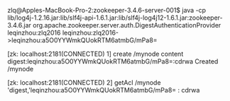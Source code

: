 zlq@Apples-MacBook-Pro-2:zookeeper-3.4.6-server-001$ java -cp lib/log4j-1.2.16.jar:lib/slf4j-api-1.6.1.jar:lib/slf4j-log4j12-1.6.1.jar:zookeeper-3.4.6.jar org.apache.zookeeper.server.auth.DigestAuthenticationProvider leqinzhou:zlq2016
leqinzhou:zlq2016->leqinzhou:a5O0YYWmkQUokRTM6atmbG/mPa8=



[zk: localhost:2181(CONNECTED) 1] create /mynode content digest:leqinzhou:a5O0YYWmkQUokRTM6atmbG/mPa8=:cdrwa
Created /mynode


[zk: localhost:2181(CONNECTED) 2] getAcl /mynode
'digest,'leqinzhou:a5O0YYWmkQUokRTM6atmbG/mPa8=
: cdrwa
